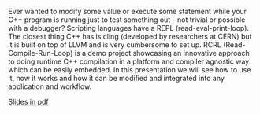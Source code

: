 Ever wanted to modify some value or execute some statement while your C++ program is running just to test something out - not trivial or possible with a debugger? Scripting languages have a REPL (read-eval-print-loop). The closest thing C++ has is cling (developed by researchers at CERN) but it is built on top of LLVM and is very cumbersome to set up.
RCRL (Read-Compile-Run-Loop) is a demo project showcasing an innovative approach to doing runtime C++ compilation in a platform and compiler agnostic way which can be easily embedded. In this presentation we will see how to use it, how it works and how it can be modified and integrated into any application and workflow.

<a href=http://cppconf.ru/talks/day-1/track-a/4.pdf>Slides in pdf</a>
